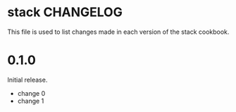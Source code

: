# stack CHANGELOG

This file is used to list changes made in each version of the stack cookbook.

# 0.1.0

Initial release.

- change 0
- change 1

